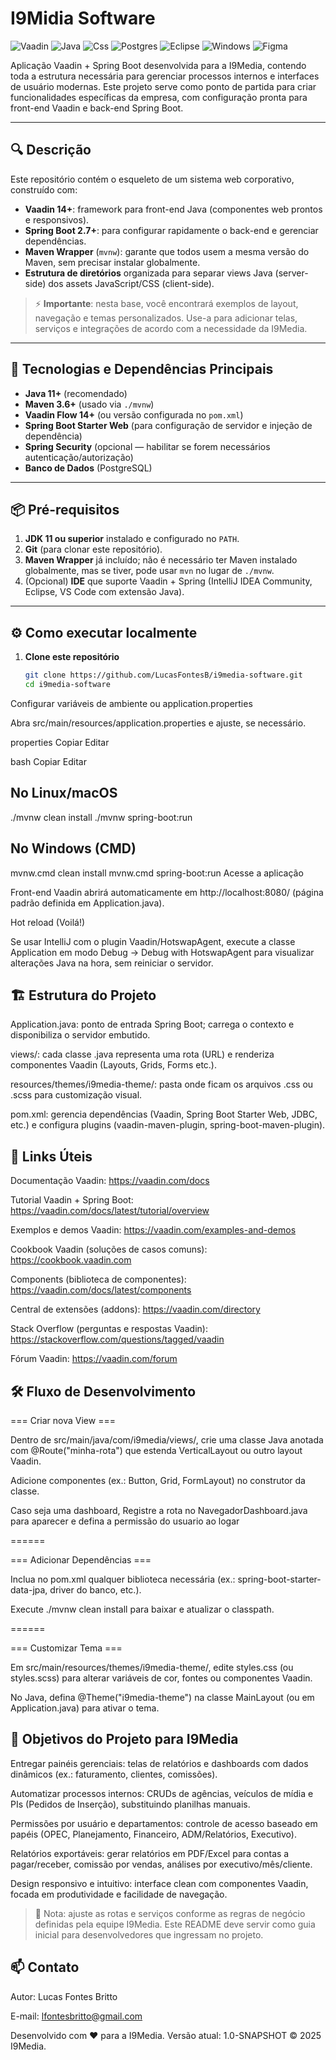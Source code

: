 # I9Midia Software

![Vaadin](https://img.shields.io/badge/Vaadin-00B4F0?style=for-the-badge&logo=Vaadin&logoColor=white)
![Java](https://img.shields.io/badge/java-%23ED8B00.svg?style=for-the-badge&logo=openjdk&logoColor=white)
![Css](https://img.shields.io/badge/CSS3-1572B6?style=for-the-badge&logo=css3&logoColor=white)
![Postgres](https://img.shields.io/badge/postgres-%23316192.svg?style=for-the-badge&logo=postgresql&logoColor=white)
![Eclipse](https://img.shields.io/badge/Eclipse-2C2255?style=for-the-badge&logo=eclipse&logoColor=white)
![Windows](https://img.shields.io/badge/Windows-0078D6?style=for-the-badge&logo=windows&logoColor=white)
![Figma](https://img.shields.io/badge/figma-%23F24E1E.svg?style=for-the-badge&logo=figma&logoColor=white)

Aplicação Vaadin + Spring Boot desenvolvida para a I9Media, contendo toda a estrutura necessária para gerenciar processos internos e interfaces de usuário modernas. Este projeto serve como ponto de partida para criar funcionalidades específicas da empresa, com configuração pronta para front-end Vaadin e back-end Spring Boot.

---

## 🔍 Descrição

Este repositório contém o esqueleto de um sistema web corporativo, construído com:

- **Vaadin 14+**: framework para front-end Java (componentes web prontos e responsivos).
- **Spring Boot 2.7+**: para configurar rapidamente o back-end e gerenciar dependências.
- **Maven Wrapper** (`mvnw`): garante que todos usem a mesma versão do Maven, sem precisar instalar globalmente.
- **Estrutura de diretórios** organizada para separar views Java (server-side) dos assets JavaScript/CSS (client-side).

> ⚡ **Importante**: nesta base, você encontrará exemplos de layout, navegação e temas personalizados. Use-a para adicionar telas, serviços e integrações de acordo com a necessidade da I9Media.

---

## 🚀 Tecnologias e Dependências Principais

- **Java 11+** (recomendado)
- **Maven 3.6+** (usado via `./mvnw`)
- **Vaadin Flow 14+** (ou versão configurada no `pom.xml`)
- **Spring Boot Starter Web** (para configuração de servidor e injeção de dependência)
- **Spring Security** (opcional — habilitar se forem necessários autenticação/autorização)
- **Banco de Dados** (PostgreSQL)

---

## 📦 Pré-requisitos

1. **JDK 11 ou superior** instalado e configurado no `PATH`.
2. **Git** (para clonar este repositório).
3. **Maven Wrapper** já incluído; não é necessário ter Maven instalado globalmente, mas se tiver, pode usar `mvn` no lugar de `./mvnw`.
4. (Opcional) **IDE** que suporte Vaadin + Spring (IntelliJ IDEA Community, Eclipse, VS Code com extensão Java).

---

## ⚙️ Como executar localmente

1. **Clone este repositório**  
   ```bash
   git clone https://github.com/LucasFontesB/i9media-software.git
   cd i9media-software
Configurar variáveis de ambiente ou application.properties

Abra src/main/resources/application.properties e ajuste, se necessário.

properties
Copiar
Editar

bash
Copiar
Editar
## No Linux/macOS
./mvnw clean install
./mvnw spring-boot:run

## No Windows (CMD)
mvnw.cmd clean install
mvnw.cmd spring-boot:run
Acesse a aplicação

Front-end Vaadin abrirá automaticamente em http://localhost:8080/ (página padrão definida em Application.java).

Hot reload (Voilá!)

Se usar IntelliJ com o plugin Vaadin/HotswapAgent, execute a classe Application em modo Debug → Debug with HotswapAgent para visualizar alterações Java na hora, sem reiniciar o servidor.

## 🏗 Estrutura do Projeto

Application.java: ponto de entrada Spring Boot; carrega o contexto e disponibiliza o servidor embutido.

views/: cada classe .java representa uma rota (URL) e renderiza componentes Vaadin (Layouts, Grids, Forms etc.).

resources/themes/i9media-theme/: pasta onde ficam os arquivos .css ou .scss para customização visual.

pom.xml: gerencia dependências (Vaadin, Spring Boot Starter Web, JDBC, etc.) e configura plugins (vaadin-maven-plugin, spring-boot-maven-plugin).

## 🔗 Links Úteis
Documentação Vaadin:
https://vaadin.com/docs

Tutorial Vaadin + Spring Boot:
https://vaadin.com/docs/latest/tutorial/overview

Exemplos e demos Vaadin:
https://vaadin.com/examples-and-demos

Cookbook Vaadin (soluções de casos comuns):
https://cookbook.vaadin.com

Components (biblioteca de componentes):
https://vaadin.com/docs/latest/components

Central de extensões (addons):
https://vaadin.com/directory

Stack Overflow (perguntas e respostas Vaadin):
https://stackoverflow.com/questions/tagged/vaadin

Fórum Vaadin:
https://vaadin.com/forum

## 🛠 Fluxo de Desenvolvimento
=== Criar nova View ===

Dentro de src/main/java/com/i9media/views/, crie uma classe Java anotada com @Route("minha-rota") que estenda VerticalLayout ou outro layout Vaadin.

Adicione componentes (ex.: Button, Grid, FormLayout) no construtor da classe.

Caso seja uma dashboard, Registre a rota no NavegadorDashboard.java para aparecer e defina a permissão do usuario ao logar

======

=== Adicionar Dependências ===

Inclua no pom.xml qualquer biblioteca necessária (ex.: spring-boot-starter-data-jpa, driver do banco, etc.).

Execute ./mvnw clean install para baixar e atualizar o classpath.

======

=== Customizar Tema ===

Em src/main/resources/themes/i9media-theme/, edite styles.css (ou styles.scss) para alterar variáveis de cor, fontes ou componentes Vaadin.

No Java, defina @Theme("i9media-theme") na classe MainLayout (ou em Application.java) para ativar o tema.

## 🎯 Objetivos do Projeto para I9Media
Entregar painéis gerenciais: telas de relatórios e dashboards com dados dinâmicos (ex.: faturamento, clientes, comissões).

Automatizar processos internos: CRUDs de agências, veículos de mídia e PIs (Pedidos de Inserção), substituindo planilhas manuais.

Permissões por usuário e departamentos: controle de acesso baseado em papéis (OPEC, Planejamento, Financeiro, ADM/Relatórios, Executivo).

Relatórios exportáveis: gerar relatórios em PDF/Excel para contas a pagar/receber, comissão por vendas, análises por executivo/mês/cliente.

Design responsivo e intuitivo: interface clean com componentes Vaadin, focada em produtividade e facilidade de navegação.

> 📝 Nota: ajuste as rotas e serviços conforme as regras de negócio definidas pela equipe I9Media. Este README deve servir como guia inicial para desenvolvedores que ingressam no projeto.

## 📫 Contato
Autor: Lucas Fontes Britto

E-mail: lfontesbritto@gmail.com

Desenvolvido com ♥ para a I9Media.
Versão atual: 1.0-SNAPSHOT
© 2025 I9Media.
